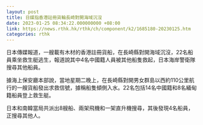```yaml
---
layout: post
title: 日媒指香港註冊貨輪長崎對開海域沉沒
date: 2023-01-25 08:34:22.000000000 +08:00
link: https://news.rthk.hk/rthk/ch/component/k2/1685180-20230125.htm
categories: rthk
---
```


日本傳媒報道，一艘載有木材的香港註冊貨船，在長崎縣對開海域沉沒，22名船員乘坐救生艇逃生，報道說其中4名中國籍人員被其他船隻救起，日本海岸警衛隊搜尋其他船員。

據海上保安廳本部說，當地星期二晚上，在長崎縣對開男女群島以西約110公里航行的一艘貨船發出求救信號，據稱船隻傾側入水。22名包括14名中國籍和8名緬甸籍船員登上救生艇。

日本和南韓當局共派出8艘船、兩架飛機和一架直升機搜尋，其後發現4名船員，正搜尋其他人。
